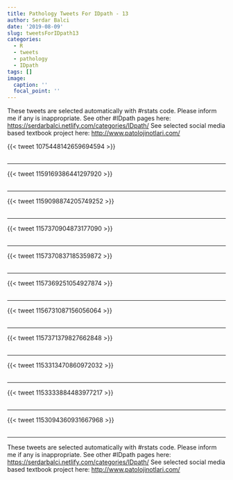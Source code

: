 ```yaml
---
title: Pathology Tweets For IDpath - 13
author: Serdar Balci
date: '2019-08-09'
slug: tweetsForIDpath13
categories:
  - R
  - tweets
  - pathology
  - IDpath
tags: []
image:
  caption: ''
  focal_point: ''
---
```



These tweets are selected automatically with #rstats code. Please inform me if any is inappropriate.
See other #IDpath pages here: https://serdarbalci.netlify.com/categories/IDpath/ 
See selected social media based textbook project here: http://www.patolojinotlari.com/

{{< tweet 1075448142659694594 >}}
<br>
<br>
<hr>
{{< tweet 1159169386441297920 >}}
<br>
<br>
<hr>
{{< tweet 1159098874205749252 >}}
<br>
<br>
<hr>
{{< tweet 1157370904873177090 >}}
<br>
<br>
<hr>
{{< tweet 1157370837185359872 >}}
<br>
<br>
<hr>
{{< tweet 1157369251054927874 >}}
<br>
<br>
<hr>
{{< tweet 1156731087156056064 >}}
<br>
<br>
<hr>
{{< tweet 1157371379827662848 >}}
<br>
<br>
<hr>
{{< tweet 1153313470860972032 >}}
<br>
<br>
<hr>
{{< tweet 1153333884483977217 >}}
<br>
<br>
<hr>
{{< tweet 1153094360931667968 >}}
<br>
<br>
<hr>


These tweets are selected automatically with #rstats code. Please inform me if any is inappropriate.
See other #IDpath pages here: https://serdarbalci.netlify.com/categories/IDpath/ 
See selected social media based textbook project here: http://www.patolojinotlari.com/
